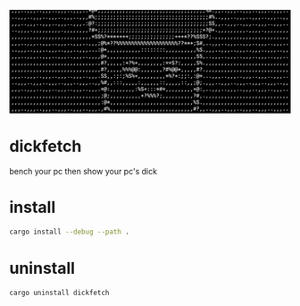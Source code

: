 ![dicpic](./_img/dicpic.png)

# dickfetch

bench your pc then show your pc's dick

# install
```bash
cargo install --debug --path .
```

# uninstall
```bash
cargo uninstall dickfetch
```